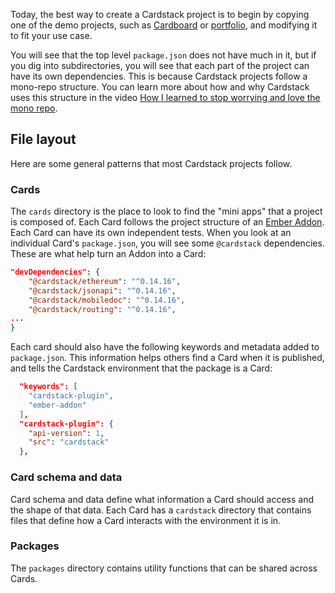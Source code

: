 Today, the best way to create a Cardstack project is to begin by copying one of the demo projects, such as [Cardboard](https://github.com/cardstack/cardboard) or [portfolio](https://github.com/cardstack/portfolio),
and modifying it to fit your use case.

You will see that the top level `package.json` does not have much in it,
but if you dig into subdirectories, you will see that each part of the project
can have its own dependencies.
This is because Cardstack projects follow a mono-repo structure.
You can learn more about how and why Cardstack uses this structure in the video
[How I learned to stop worrying and love the mono repo](https://www.youtube.com/watch?v=Q7QPqEAGu_U&list=PLE7tQUdRKcyYWLWrHgmWsvzsQBSWCLHYL&index=24&t=0s).

## File layout

Here are some general patterns that most Cardstack projects follow.

### Cards

The `cards` directory is the place to look to find the "mini apps" that
a project is composed of.
Each Card follows the project structure of an [Ember Addon](https://cli.emberjs.com/release/writing-addons/).
Each Card can have its own independent tests.
When you look at an individual Card's `package.json`, you will see some `@cardstack` dependencies. These are what help turn an Addon into a Card:

```json
"devDependencies": {
    "@cardstack/ethereum": "^0.14.16",
    "@cardstack/jsonapi": "^0.14.16",
    "@cardstack/mobiledoc": "^0.14.16",
    "@cardstack/routing": "^0.14.16",
...
}
```

Each card should also have the following keywords and metadata added to `package.json`. This information helps others find a Card when it is published, and tells the Cardstack environment that the package is a Card:

```json
  "keywords": [
    "cardstack-plugin",
    "ember-addon"
  ],
  "cardstack-plugin": {
    "api-version": 1,
    "src": "cardstack"
  },
```

### Card schema and data

Card schema and data define what information a Card should access and
the shape of that data. Each Card has a `cardstack` directory
that contains files that define how a Card interacts with the environment
it is in.

### Packages

The `packages` directory contains utility functions that can be
shared across Cards.